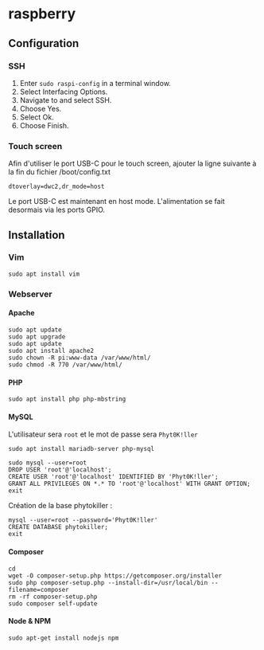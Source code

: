# raspberry

## Configuration

### SSH

1. Enter `sudo raspi-config` in a terminal window.
2. Select Interfacing Options.
3. Navigate to and select SSH.
4. Choose Yes.
5. Select Ok.
6. Choose Finish.

### Touch screen

Afin d'utiliser le port USB-C pour le touch screen, ajouter la ligne suivante à la fin du fichier /boot/config.txt

    dtoverlay=dwc2,dr_mode=host
    
Le port USB-C est maintenant en host mode. L'alimentation se fait desormais via les ports GPIO.


## Installation

### Vim

    sudo apt install vim

### Webserver

#### Apache

    sudo apt update
    sudo apt upgrade
    sudo apt update
    sudo apt install apache2
    sudo chown -R pi:www-data /var/www/html/
    sudo chmod -R 770 /var/www/html/
        
#### PHP

    sudo apt install php php-mbstring

#### MySQL

L'utilisateur sera `root` et le mot de passe sera `Phyt0K!ller`

    sudo apt install mariadb-server php-mysql

    sudo mysql --user=root
    DROP USER 'root'@'localhost';
    CREATE USER 'root'@'localhost' IDENTIFIED BY 'Phyt0K!ller';
    GRANT ALL PRIVILEGES ON *.* TO 'root'@'localhost' WITH GRANT OPTION;
    exit
    
Création de la base phytokiller :

    mysql --user=root --password='Phyt0K!ller'
    CREATE DATABASE phytokiller;
    exit

#### Composer

    cd
    wget -O composer-setup.php https://getcomposer.org/installer
    sudo php composer-setup.php --install-dir=/usr/local/bin --filename=composer
    rm -rf composer-setup.php
    sudo composer self-update
    
#### Node & NPM

    sudo apt-get install nodejs npm
